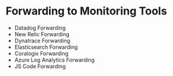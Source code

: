 # Forwarding to Monitoring Tools

* Datadog Forwarding
* New Relic Forwarding
* Dynatrace Forwarding
* Elasticsearch Forwarding
* Coralogix Forwarding
* Azure Log Analytics Forwarding
* JS Code Forwarding
